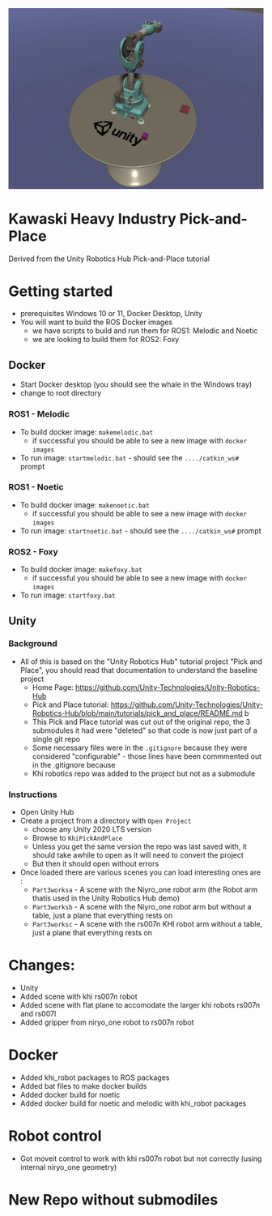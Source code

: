 <p align="center"><img src="img/0_pick_place.gif"/></p>

# Kawaski Heavy Industry Pick-and-Place 

Derived from the Unity Robotics Hub Pick-and-Place tutorial


# Getting started
- prerequisites Windows 10 or 11, Docker Desktop, Unity
- You will want to build the ROS Docker images 
   - we have scripts to build and run them for ROS1: Melodic and Noetic
   - we are looking to build them for ROS2: Foxy

## Docker
- Start Docker desktop (you should see the whale in the Windows tray)
- change to root directory

### ROS1 - Melodic
- To build docker image: `makemelodic.bat`
	- if successful you should be able to see a new image with `docker images`
- To run image: `startmelodic.bat`
    	- should see the `..../catkin_ws#` prompt

### ROS1 - Noetic
- To build docker image: `makenoetic.bat`
	- if successful you should be able to see a new image with `docker images`
- To run image: `startnoetic.bat`
      - should see the `..../catkin_ws#` prompt

### ROS2 - Foxy
- To build docker image: `makefoxy.bat`
	- if successful you should be able to see a new image with `docker images`
- To run image: `startfoxy.bat`
 

     

## Unity
### Background
- All of this is based on the "Unity Robotics Hub" tutorial project "Pick and Place", you should read that documentation to understand the baseline project
     - Home Page: https://github.com/Unity-Technologies/Unity-Robotics-Hub
     - Pick and Place tutorial: https://github.com/Unity-Technologies/Unity-Robotics-Hub/blob/main/tutorials/pick_and_place/README.md b
     - This Pick and Place tutorial was cut out of the original repo, the 3 submodules it had were "deleted" so that code is now just part of a single git repo
     - Some necessary files were in the `.gitignore` because they were considered "configurable" - those lines have been commmented out in the .gitignore because 
     - Khi robotics repo was added to the project but not as a submodule

### Instructions
- Open Unity Hub
- Create a project from a directory with `Open Project` 
    - choose any Unity 2020 LTS version
    - Browse to `KhiPickAndPlace`
    - Unless you get the same version the repo was last saved with, it should take awhile to open as it will need to convert the project
    - But then it should open without errors
- Once loaded there are various scenes you can load interesting ones are :
    - `Part3worksa` - A scene with the Niyro_one robot arm (the Robot arm thatis used in the Unity Robotics Hub demo)
    - `Part3worksb` - A scene with the Niyro_one robot arm but without a table, just a plane that everything rests on
    - `Part3worksc` - A scene with the rs007n KHI robot arm without a table, just a plane that everything rests on


# Changes:
- Unity
 - Added scene with khi rs007n robot
 - Added scene with flat plane to accomodate the larger khi robots rs007n and rs007l
 - Added gripper from niryo_one robot to rs007n robot
 
# Docker
 - Added khi_robot packages to ROS packages
 - Added bat files to make docker builds
 - Added docker build for noetic
 - Added docker build for noetic and melodic with khi_robot packages
 
# Robot control
 - Got moveit control to work with khi rs007n robot but not correctly (using internal niryo_one geometry)

# New Repo without submodiles